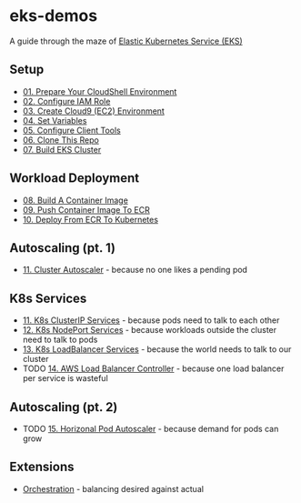 # eks-demos
A guide through the maze of [Elastic Kubernetes Service (EKS)](https://aws.amazon.com/eks)

## Setup
* [01. Prepare Your CloudShell Environment](doc/01-cloudshell/README.md)
* [02. Configure IAM Role](doc/02-iam-role/README.md)
* [03. Create Cloud9 (EC2) Environment](doc/03-cloud9/README.md)
* [04. Set Variables](doc/04-set-variables/README.md)
* [05. Configure Client Tools](doc/05-client-tools/README.md)
* [06. Clone This Repo](doc/06-clone-repo/README.md)
* [07. Build EKS Cluster](doc/07-build-cluster/README.md)

## Workload Deployment
* [08. Build A Container Image](doc/08-build-container-image/README.md)
* [09. Push Container Image To ECR](doc/09-push-to-ecr/README.md)
* [10. Deploy From ECR To Kubernetes](doc/10-deploy-to-k8s/README.md)

## Autoscaling (pt. 1)
* [11. Cluster Autoscaler](doc/11-ca/README.md) - because no one likes a pending pod

## K8s Services
* [11. K8s ClusterIP Services](doc/12-clusterip-services/README.md) - because pods need to talk to each other
* [12. K8s NodePort Services](doc/13-nodeport-services/README.md) - because workloads outside the cluster need to talk to pods
* [13. K8s LoadBalancer Services](doc/14-loadbalancer-services/README.md) - because the world needs to talk to our cluster
* TODO [14. AWS Load Balancer Controller](doc/15-aws-loadbalancer-controller/README.md) - because one load balancer per service is wasteful

## Autoscaling (pt. 2)
* TODO [15. Horizonal Pod Autoscaler](doc/16-hpa/README.md) - because demand for pods can grow

## Extensions
* [Orchestration](doc/orchestration/README.md) - balancing desired against actual
